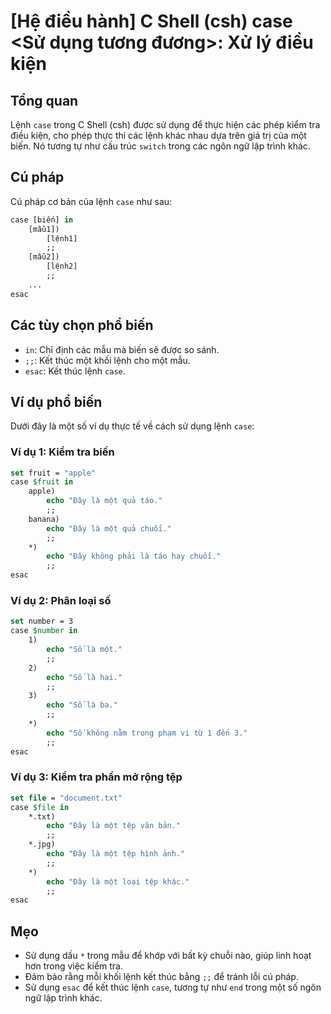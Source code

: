 # [Hệ điều hành] C Shell (csh) case <Sử dụng tương đương>: Xử lý điều kiện

## Tổng quan
Lệnh `case` trong C Shell (csh) được sử dụng để thực hiện các phép kiểm tra điều kiện, cho phép thực thi các lệnh khác nhau dựa trên giá trị của một biến. Nó tương tự như cấu trúc `switch` trong các ngôn ngữ lập trình khác.

## Cú pháp
Cú pháp cơ bản của lệnh `case` như sau:
```csh
case [biến] in
    [mẫu1])
        [lệnh1]
        ;;
    [mẫu2])
        [lệnh2]
        ;;
    ...
esac
```

## Các tùy chọn phổ biến
- `in`: Chỉ định các mẫu mà biến sẽ được so sánh.
- `;;`: Kết thúc một khối lệnh cho một mẫu.
- `esac`: Kết thúc lệnh `case`.

## Ví dụ phổ biến
Dưới đây là một số ví dụ thực tế về cách sử dụng lệnh `case`:

### Ví dụ 1: Kiểm tra biến
```csh
set fruit = "apple"
case $fruit in
    apple)
        echo "Đây là một quả táo."
        ;;
    banana)
        echo "Đây là một quả chuối."
        ;;
    *)
        echo "Đây không phải là táo hay chuối."
        ;;
esac
```

### Ví dụ 2: Phân loại số
```csh
set number = 3
case $number in
    1)
        echo "Số là một."
        ;;
    2)
        echo "Số là hai."
        ;;
    3)
        echo "Số là ba."
        ;;
    *)
        echo "Số không nằm trong phạm vi từ 1 đến 3."
        ;;
esac
```

### Ví dụ 3: Kiểm tra phần mở rộng tệp
```csh
set file = "document.txt"
case $file in
    *.txt)
        echo "Đây là một tệp văn bản."
        ;;
    *.jpg)
        echo "Đây là một tệp hình ảnh."
        ;;
    *)
        echo "Đây là một loại tệp khác."
        ;;
esac
```

## Mẹo
- Sử dụng dấu `*` trong mẫu để khớp với bất kỳ chuỗi nào, giúp linh hoạt hơn trong việc kiểm tra.
- Đảm bảo rằng mỗi khối lệnh kết thúc bằng `;;` để tránh lỗi cú pháp.
- Sử dụng `esac` để kết thúc lệnh `case`, tương tự như `end` trong một số ngôn ngữ lập trình khác.